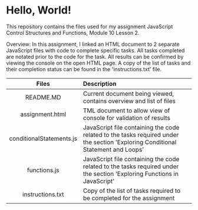 # **Hello, World!**

This repository contains the files used for my assignment JavaScript Control Structures and Functions, Module 10 Lesson 2.

Overview:
In this assignment, I linked an HTML document to 2 separate JavaScript files with code to complete specific tasks. All tasks completed are notated 
prior to the code for the task. All results can be confirmed by viewing the console on the open HTML page. A copy of the list of tasks and their 
completion status can be found in the 'instructions.txt' file.

| Files  | Description |
| :----: |:---  |
| README.MD | Current document being viewed, contains overview and list of files |
| assignment.html | TML document to allow view of console for validation of results |
| conditionalStatements.js | JavaScript file containing the code related to the tasks required under the section 'Exploring Conditional Statement and Loops' |
| functions.js | JavaScript file containing the code related to the tasks required under the section 'Exploring Functions in JavaScript' |
| instructions.txt | Copy of the list of tasks required to be completed for the assignment |